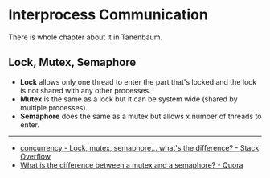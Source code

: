 # Interprocess Communication
There is whole chapter about it in Tanenbaum.

## Lock, Mutex, Semaphore
* **Lock** allows only one thread to enter the part that's locked and the lock is not shared with any other processes.
* **Mutex** is the same as a lock but it can be system wide (shared by multiple processes).
* **Semaphore** does the same as a mutex but allows x number of threads to enter.

---

* [concurrency - Lock, mutex, semaphore... what's the difference? - Stack Overflow](http://stackoverflow.com/questions/2332765/lock-mutex-semaphore-whats-the-difference)
* [What is the difference between a mutex and a semaphore? - Quora](https://www.quora.com/What-is-the-difference-between-a-mutex-and-a-semaphore)
